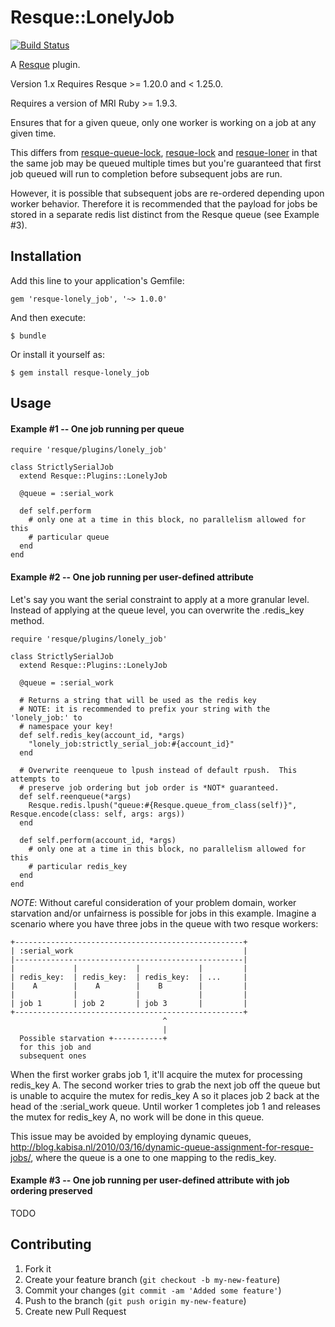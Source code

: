 # Resque::LonelyJob

[![Build Status](https://travis-ci.org/wallace/resque-lonely_job.png)](https://travis-ci.org/wallace/resque-lonely\_job)

A [Resque](https://github.com/resque/resque) plugin.

Version 1.x Requires Resque >= 1.20.0 and < 1.25.0.

Requires a version of MRI Ruby >= 1.9.3.

Ensures that for a given queue, only one worker is working on a job at any given
time.

This differs from [resque-queue-lock](https://github.com/mashion/resque-queue-lock), [resque-lock](https://github.com/defunkt/resque-lock) and
[resque-loner](http://github.com/jayniz/resque-loner) in that the same job may
be queued multiple times but you're guaranteed that first job queued will run to
completion before subsequent jobs are run.

However, it is possible that subsequent jobs are re-ordered depending upon
worker behavior.  Therefore it is recommended that the payload for jobs be
stored in a separate redis list distinct from the Resque queue (see Example #3).

## Installation

Add this line to your application's Gemfile:

    gem 'resque-lonely_job', '~> 1.0.0'

And then execute:

    $ bundle

Or install it yourself as:

    $ gem install resque-lonely_job

## Usage

#### Example #1 -- One job running per queue

    require 'resque/plugins/lonely_job'

    class StrictlySerialJob
      extend Resque::Plugins::LonelyJob

      @queue = :serial_work

      def self.perform
        # only one at a time in this block, no parallelism allowed for this
        # particular queue
      end
    end

#### Example #2 -- One job running per user-defined attribute

Let's say you want the serial constraint to apply at a more granular
level.  Instead of applying at the queue level, you can overwrite the .redis\_key
method.

    require 'resque/plugins/lonely_job'

    class StrictlySerialJob
      extend Resque::Plugins::LonelyJob

      @queue = :serial_work

      # Returns a string that will be used as the redis key
      # NOTE: it is recommended to prefix your string with the 'lonely_job:' to
      # namespace your key!
      def self.redis_key(account_id, *args)
        "lonely_job:strictly_serial_job:#{account_id}"
      end

      # Overwrite reenqueue to lpush instead of default rpush.  This attempts to
      # preserve job ordering but job order is *NOT* guaranteed.
      def self.reenqueue(*args)
        Resque.redis.lpush("queue:#{Resque.queue_from_class(self)}", Resque.encode(class: self, args: args))
      end

      def self.perform(account_id, *args)
        # only one at a time in this block, no parallelism allowed for this
        # particular redis_key
      end
    end

*NOTE*: Without careful consideration of your problem domain, worker starvation
and/or unfairness is possible for jobs in this example.  Imagine a scenario
where you have three jobs in the queue with two resque workers:

    +---------------------------------------------------+
    | :serial_work                                      |
    |---------------------------------------------------|
    |             |             |             |         |
    | redis_key:  | redis_key:  | redis_key:  | ...     |
    |    A        |    A        |    B        |         |
    |             |             |             |         |
    | job 1       | job 2       | job 3       |         |
    +---------------------------------------------------+
                                      ^
                                      |
      Possible starvation +-----------+
      for this job and
      subsequent ones


  When the first worker grabs job 1, it'll acquire the mutex for processing
  redis\_key A.  The second worker tries to grab the next job off the queue but
  is unable to acquire the mutex for redis\_key A so it places job 2 back at the
  head of the :serial\_work queue.  Until worker 1 completes job 1 and releases
  the mutex for redis\_key A, no work will be done in this queue.

  This issue may be avoided by employing dynamic queues,
  http://blog.kabisa.nl/2010/03/16/dynamic-queue-assignment-for-resque-jobs/,
  where the queue is a one to one mapping to the redis\_key.

#### Example #3 -- One job running per user-defined attribute with job ordering preserved

TODO

## Contributing

1. Fork it
2. Create your feature branch (`git checkout -b my-new-feature`)
3. Commit your changes (`git commit -am 'Added some feature'`)
4. Push to the branch (`git push origin my-new-feature`)
5. Create new Pull Request
